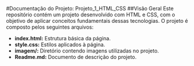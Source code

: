 #Documentação do Projeto: Projeto_1_HTML_CSS
##Visão Geral
Este repositório contém um projeto desenvolvido com HTML e CSS, com o objetivo de aplicar conceitos fundamentais dessas tecnologias. O projeto é composto pelos seguintes arquivos:
* **index.html:** Estrutura básica da página.
* **style.css:** Estilos aplicados à página.
* **imagem/:** Diretório contendo imagens utilizadas no projeto.
* **Readme.md:** Documento de descrição do projeto.

